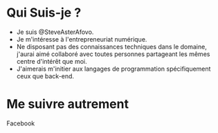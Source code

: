 <!DOCTYPE html>
<html>
<head>
<link rel="stylesheet" href="Styles.css">
</head>
<body>

<h1>Qui Suis-je ?</h1>

- Je suis @SteveAsterAfovo.
- Je m'intéresse à l'entrepreneuriat numérique.
- Ne disposant pas des connaissances techniques dans le domaine, j'aurai aimé collaboré avec toutes personnes partageant les mêmes centre d'intérêt que moi.
- J'aimerais m'initier aux langages de programmation spécifiquement ceux que back-end.


<h1>Me suivre autrement</h1>

Facebook


</body>
</html>

